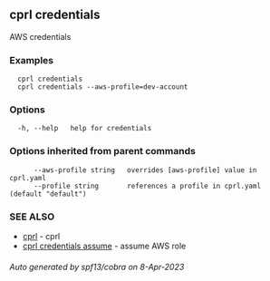 ## cprl credentials

AWS credentials

### Examples

```
  cprl credentials
  cprl credentials --aws-profile=dev-account
```

### Options

```
  -h, --help   help for credentials
```

### Options inherited from parent commands

```
      --aws-profile string   overrides [aws-profile] value in cprl.yaml
      --profile string       references a profile in cprl.yaml (default "default")
```

### SEE ALSO

* [cprl](cprl.md)	 - cprl
* [cprl credentials assume](cprl_credentials_assume.md)	 - assume AWS role

###### Auto generated by spf13/cobra on 8-Apr-2023

